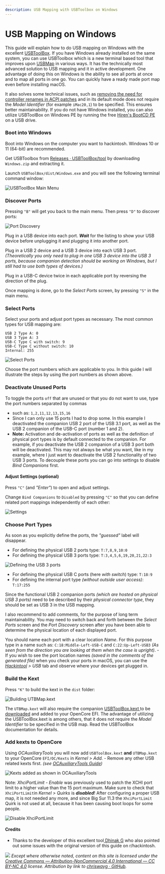 ```yaml
---
description: USB Mapping with USBToolbox on Windows
---
```


# USB Mapping on Windows

This guide will explain how to do USB mapping on Windows with the excellent [USBToolBox](https://github.com/USBToolBox/tool). If you have Windows already installed on the same system, you can use USBToolbox which is a new terminal based tool that improves upon [USBMap](https://github.com/corpnewt/USBMap) in various ways. It has the technically most advanced solution to USB mapping and it in active development. One advantage of doing this on Windows is the ability to see all ports at once and to map all ports in one go. You can quickly have a ready made port map even before installing macOS.

It also solves some technical issues, such as [removing the need for controller renames in ACPI patches](https://github.com/USBToolBox/kext) and in its default mode does not require the _Model Identifier_ (for example `iMac20,1`) to be specified. This ensures better maintainability. If you do not have Windows installed, you can also utilize USBToolBox on Windows PE by running the free [Hiren's BootCD PE](https://www.hirensbootcd.org) on a USB drive.

### Boot into Windows

Boot into Windows on the computer you want to hackintosh. Windows 10 or 11 (64-bit) are recommended.

Get USBToolbox from [Releases · USBToolBox/tool](https://github.com/USBToolBox/tool/releases) by downloading `Windows.zip` and extracting it.

Launch `USBToolBox/dist/Windows.exe` and you will see the following terminal command window:

![USBToolBox Main Menu](<../.gitbook/assets/image (1).png>)

### Discover Ports

Pressing `"B"` will get you back to the main menu. Then  press `"D"` to discover ports:

![Port Discovery](../.gitbook/assets/USBToolbox-03.PNG)

Plug in a USB device into each port. _**Wait**_ for the listing to show your USB device before unplugging it and plugging it into another port.

Plug in a USB 2 device and a USB 3 device into each USB 3 port. _(Theoretically you only need to plug in one USB 3 device into the USB 3 ports, because companion detection should be working on Windows, but I still had to use both types of devices.)_

Plug in a USB-C device twice in each applicable port by reversing the direction of the plug.

Once mapping is done, go to the _Select Ports_ screen, by pressing `"S"` in the main menu.

### Select Ports

Select your ports and adjust port types as necessary. The most common types for USB mapping are:

```
USB 2 Type A: 0
USB 3 Type A: 3
USB-C Type C with switch: 9
USB-C Type C without switch: 10
Internal: 255
```

![Select Ports](../.gitbook/assets/USBToolbox-04.PNG)

Choose the port numbers which are applicable to you. In this guide I will illustrate the steps by using the port numbers as shown above.

### Deactivate Unused Ports

To toggle the ports `off` that are unused or that you do not want to use, type the port numbers separated by commas

* such as: `1,2,11,12,13,15,16`
* Since I can only use 15 ports I had to drop some. In this example I deactivated the companion USB 2 port of the USB 3.1 port, as well as the USB 2 companion of the USB-C port (number 1 and 2).
* **Note:** Activation and de-activation of ports as well as the definition of physical port types is by default connected to the companion. For example, if you deactivate the USB 2 companion of a USB 3 port both will be deactivated. This may not always be what you want, like in my example, where I just want to deactivate the USB 2 functionality of two USB 3 ports. To decouple these ports you can go into settings to disable _Bind Companions_ first.

#### Adjust Settings (optional)

Press `"C"` (and _"Enter"_) to open and adjust settings.

Change `Bind Companions` to `Disabled` by pressing `"C"` so that you can define related port mappings independently of each other:

![Settings](../.gitbook/assets/USBToolbox-02.PNG)

###

### Choose Port Types

As soon as you explicitly define the ports, the _"guessed"_ label will disappear.

* For defining the physical USB 2 ports type: `T:7,8,9,10:0`
* For defining the physical USB 3 ports type: `T:3,4,5,6,19,20,21,22:3`

![Defining the USB 3 ports](../.gitbook/assets/USBToolbox-04b.PNG)

* For defining the physical USB C ports (here _with switch_) type: `T:18:9`
* For defining the internal port type _(without outside user access)_: `T:17:255`

Since the functional USB 2 companion ports _(which are hosted on physical USB 3 ports)_ need to be described by their _physical connector type_, they should be set as USB 3 in the USB mapping.

I also recommend to add comments, for the purpose of long term maintainability. You may need to switch back and forth between the _Select Ports_ screen and the _Port Discovery_ screen after you have been able to determine the physical location of each displayed port.

You should name each port with a clear location _Name_. For this purpose type in a name such as: `C:18:Middle-Left-USB-C` and `C:22:Up-Left-USB3` _(As seen from the direction you are looking at them when the case is upright)_. - If you wish to see the port location names _(saved in the comments of the generated file)_ when you check your ports in macOS, you can use the [_Hackintool_](https://github.com/headkaze/Hackintool) _> USB_ tab and observe where your devices get plugged in.

### Build the Kext

Press `"K"` to build the kext in the `dist` folder:

![Building UTBMap.kext](<../.gitbook/assets/USBToolbox-05 (1).PNG>)

The `UTBMap.kext` will also require the companion [USBToolBox.kext ](https://github.com/USBToolBox/kext)to be [downloaded](https://github.com/USBToolBox/kext/releases) and added to your OpenCore EFI. The advantage of utilizing the USBToolBox.kext is among others, that it does not require the _Model Identifier_ to be specified in the USB map. Read the USBToolBox documentation for details.

### Add kexts to OpenCore

Using _OCAuxiliaryTools_ you will now add `USBToolBox.kext` **and** `UTBMap.kext` to your OpenCore `EFI/OC/Kexts` in _Kernel > Add. -_ Remove any other USB related kexts first. _(see_ [_OCAuxiliaryTools Guide_](https://chriswayg.gitbook.io/opencore-visual-beginners-guide/step-by-step/oc-auxiliary-tools)_)_

![Kexts added as shown in OCAuxiliaryTools](<../.gitbook/assets/image (3).png>)

Note: _XhciPortLimit - Enable_ was previously used to patch the XCHI port limit to a higher value than the 15 port maximum. Make sure to check that `XhciPortLimit`in _Kernel > Quirks_ is _**disabled**_! After configuring a proper USB map, it is not needed any more, and since Big Sur 11.3 the `XhciPortLimit` Quirk is not used at all, because it has been causing boot loops for some people.

![Disable XhciPortLimit](<../.gitbook/assets/image (4).png>)

#### Credits

* Thanks to the developer of this excellent tool[ Dhinak G](https://github.com/dhinakg) who also pointed out some issues with the original version of this guide on r/hackintosh.

![](../images/by-nc-license.png) _Except where otherwise noted, content on this site is licensed under the_ [_Creative Commons — Attribution-NonCommercial 4.0 International — CC BY-NC 4.0_](https://creativecommons.org/licenses/by-nc/4.0/) _license. Attribution by link to_ [_chriswayg · GitHub_](https://github.com/chriswayg)_._
